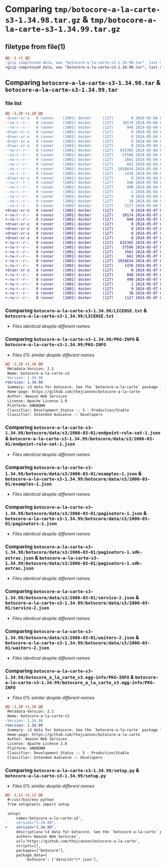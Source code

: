 # Comparing `tmp/botocore-a-la-carte-s3-1.34.98.tar.gz` & `tmp/botocore-a-la-carte-s3-1.34.99.tar.gz`

## filetype from file(1)

```diff
@@ -1 +1 @@
-gzip compressed data, was "botocore-a-la-carte-s3-1.34.98.tar", last modified: Sat May  4 01:01:46 2024, max compression
+gzip compressed data, was "botocore-a-la-carte-s3-1.34.99.tar", last modified: Tue May  7 01:02:49 2024, max compression
```

## Comparing `botocore-a-la-carte-s3-1.34.98.tar` & `botocore-a-la-carte-s3-1.34.99.tar`

### file list

```diff
@@ -1,20 +1,20 @@
-drwxr-xr-x   0 runner    (1001) docker     (127)        0 2024-05-04 01:01:46.822316 botocore-a-la-carte-s3-1.34.98/
--rw-r--r--   0 runner    (1001) docker     (127)    10174 2024-05-04 01:01:46.000000 botocore-a-la-carte-s3-1.34.98/LICENSE.txt
--rw-r--r--   0 runner    (1001) docker     (127)      948 2024-05-04 01:01:46.822316 botocore-a-la-carte-s3-1.34.98/PKG-INFO
-drwxr-xr-x   0 runner    (1001) docker     (127)        0 2024-05-04 01:01:46.818316 botocore-a-la-carte-s3-1.34.98/botocore/
-drwxr-xr-x   0 runner    (1001) docker     (127)        0 2024-05-04 01:01:46.818316 botocore-a-la-carte-s3-1.34.98/botocore/data/
-drwxr-xr-x   0 runner    (1001) docker     (127)        0 2024-05-04 01:01:46.818316 botocore-a-la-carte-s3-1.34.98/botocore/data/s3/
-drwxr-xr-x   0 runner    (1001) docker     (127)        0 2024-05-04 01:01:46.822316 botocore-a-la-carte-s3-1.34.98/botocore/data/s3/2006-03-01/
--rw-r--r--   0 runner    (1001) docker     (127)   615365 2024-05-04 01:01:11.000000 botocore-a-la-carte-s3-1.34.98/botocore/data/s3/2006-03-01/endpoint-rule-set-1.json
--rw-r--r--   0 runner    (1001) docker     (127)    57596 2024-05-04 01:01:11.000000 botocore-a-la-carte-s3-1.34.98/botocore/data/s3/2006-03-01/examples-1.json
--rw-r--r--   0 runner    (1001) docker     (127)     1661 2024-05-04 01:01:11.000000 botocore-a-la-carte-s3-1.34.98/botocore/data/s3/2006-03-01/paginators-1.json
--rw-r--r--   0 runner    (1001) docker     (127)      662 2024-05-04 01:01:11.000000 botocore-a-la-carte-s3-1.34.98/botocore/data/s3/2006-03-01/paginators-1.sdk-extras.json
--rw-r--r--   0 runner    (1001) docker     (127)  1018654 2024-05-04 01:01:11.000000 botocore-a-la-carte-s3-1.34.98/botocore/data/s3/2006-03-01/service-2.json
--rw-r--r--   0 runner    (1001) docker     (127)     1436 2024-05-04 01:01:11.000000 botocore-a-la-carte-s3-1.34.98/botocore/data/s3/2006-03-01/waiters-2.json
-drwxr-xr-x   0 runner    (1001) docker     (127)        0 2024-05-04 01:01:46.822316 botocore-a-la-carte-s3-1.34.98/botocore_a_la_carte_s3.egg-info/
--rw-r--r--   0 runner    (1001) docker     (127)      948 2024-05-04 01:01:46.000000 botocore-a-la-carte-s3-1.34.98/botocore_a_la_carte_s3.egg-info/PKG-INFO
--rw-r--r--   0 runner    (1001) docker     (127)      490 2024-05-04 01:01:46.000000 botocore-a-la-carte-s3-1.34.98/botocore_a_la_carte_s3.egg-info/SOURCES.txt
--rw-r--r--   0 runner    (1001) docker     (127)        1 2024-05-04 01:01:46.000000 botocore-a-la-carte-s3-1.34.98/botocore_a_la_carte_s3.egg-info/dependency_links.txt
--rw-r--r--   0 runner    (1001) docker     (127)        9 2024-05-04 01:01:46.000000 botocore-a-la-carte-s3-1.34.98/botocore_a_la_carte_s3.egg-info/top_level.txt
--rw-r--r--   0 runner    (1001) docker     (127)       38 2024-05-04 01:01:46.822316 botocore-a-la-carte-s3-1.34.98/setup.cfg
--rw-r--r--   0 runner    (1001) docker     (127)     1127 2024-05-04 01:01:46.000000 botocore-a-la-carte-s3-1.34.98/setup.py
+drwxr-xr-x   0 runner    (1001) docker     (127)        0 2024-05-07 01:02:49.204087 botocore-a-la-carte-s3-1.34.99/
+-rw-r--r--   0 runner    (1001) docker     (127)    10174 2024-05-07 01:02:48.000000 botocore-a-la-carte-s3-1.34.99/LICENSE.txt
+-rw-r--r--   0 runner    (1001) docker     (127)      948 2024-05-07 01:02:49.204087 botocore-a-la-carte-s3-1.34.99/PKG-INFO
+drwxr-xr-x   0 runner    (1001) docker     (127)        0 2024-05-07 01:02:49.200087 botocore-a-la-carte-s3-1.34.99/botocore/
+drwxr-xr-x   0 runner    (1001) docker     (127)        0 2024-05-07 01:02:49.200087 botocore-a-la-carte-s3-1.34.99/botocore/data/
+drwxr-xr-x   0 runner    (1001) docker     (127)        0 2024-05-07 01:02:49.200087 botocore-a-la-carte-s3-1.34.99/botocore/data/s3/
+drwxr-xr-x   0 runner    (1001) docker     (127)        0 2024-05-07 01:02:49.204087 botocore-a-la-carte-s3-1.34.99/botocore/data/s3/2006-03-01/
+-rw-r--r--   0 runner    (1001) docker     (127)   615365 2024-05-07 01:02:11.000000 botocore-a-la-carte-s3-1.34.99/botocore/data/s3/2006-03-01/endpoint-rule-set-1.json
+-rw-r--r--   0 runner    (1001) docker     (127)    57596 2024-05-07 01:02:11.000000 botocore-a-la-carte-s3-1.34.99/botocore/data/s3/2006-03-01/examples-1.json
+-rw-r--r--   0 runner    (1001) docker     (127)     1661 2024-05-07 01:02:11.000000 botocore-a-la-carte-s3-1.34.99/botocore/data/s3/2006-03-01/paginators-1.json
+-rw-r--r--   0 runner    (1001) docker     (127)      662 2024-05-07 01:02:11.000000 botocore-a-la-carte-s3-1.34.99/botocore/data/s3/2006-03-01/paginators-1.sdk-extras.json
+-rw-r--r--   0 runner    (1001) docker     (127)  1018654 2024-05-07 01:02:11.000000 botocore-a-la-carte-s3-1.34.99/botocore/data/s3/2006-03-01/service-2.json
+-rw-r--r--   0 runner    (1001) docker     (127)     1436 2024-05-07 01:02:11.000000 botocore-a-la-carte-s3-1.34.99/botocore/data/s3/2006-03-01/waiters-2.json
+drwxr-xr-x   0 runner    (1001) docker     (127)        0 2024-05-07 01:02:49.204087 botocore-a-la-carte-s3-1.34.99/botocore_a_la_carte_s3.egg-info/
+-rw-r--r--   0 runner    (1001) docker     (127)      948 2024-05-07 01:02:49.000000 botocore-a-la-carte-s3-1.34.99/botocore_a_la_carte_s3.egg-info/PKG-INFO
+-rw-r--r--   0 runner    (1001) docker     (127)      490 2024-05-07 01:02:49.000000 botocore-a-la-carte-s3-1.34.99/botocore_a_la_carte_s3.egg-info/SOURCES.txt
+-rw-r--r--   0 runner    (1001) docker     (127)        1 2024-05-07 01:02:49.000000 botocore-a-la-carte-s3-1.34.99/botocore_a_la_carte_s3.egg-info/dependency_links.txt
+-rw-r--r--   0 runner    (1001) docker     (127)        9 2024-05-07 01:02:49.000000 botocore-a-la-carte-s3-1.34.99/botocore_a_la_carte_s3.egg-info/top_level.txt
+-rw-r--r--   0 runner    (1001) docker     (127)       38 2024-05-07 01:02:49.204087 botocore-a-la-carte-s3-1.34.99/setup.cfg
+-rw-r--r--   0 runner    (1001) docker     (127)     1127 2024-05-07 01:02:48.000000 botocore-a-la-carte-s3-1.34.99/setup.py
```

### Comparing `botocore-a-la-carte-s3-1.34.98/LICENSE.txt` & `botocore-a-la-carte-s3-1.34.99/LICENSE.txt`

 * *Files identical despite different names*

### Comparing `botocore-a-la-carte-s3-1.34.98/PKG-INFO` & `botocore-a-la-carte-s3-1.34.99/PKG-INFO`

 * *Files 0% similar despite different names*

```diff
@@ -1,10 +1,10 @@
 Metadata-Version: 2.1
 Name: botocore-a-la-carte-s3
-Version: 1.34.98
+Version: 1.34.99
 Summary: s3 data for botocore. See the `botocore-a-la-carte` package for more info.
 Home-page: https://github.com/thejcannon/botocore-a-la-carte
 Author: Amazon Web Services
 License: Apache License 2.0
 Platform: UNKNOWN
 Classifier: Development Status :: 5 - Production/Stable
 Classifier: Intended Audience :: Developers
```

### Comparing `botocore-a-la-carte-s3-1.34.98/botocore/data/s3/2006-03-01/endpoint-rule-set-1.json` & `botocore-a-la-carte-s3-1.34.99/botocore/data/s3/2006-03-01/endpoint-rule-set-1.json`

 * *Files identical despite different names*

### Comparing `botocore-a-la-carte-s3-1.34.98/botocore/data/s3/2006-03-01/examples-1.json` & `botocore-a-la-carte-s3-1.34.99/botocore/data/s3/2006-03-01/examples-1.json`

 * *Files identical despite different names*

### Comparing `botocore-a-la-carte-s3-1.34.98/botocore/data/s3/2006-03-01/paginators-1.json` & `botocore-a-la-carte-s3-1.34.99/botocore/data/s3/2006-03-01/paginators-1.json`

 * *Files identical despite different names*

### Comparing `botocore-a-la-carte-s3-1.34.98/botocore/data/s3/2006-03-01/paginators-1.sdk-extras.json` & `botocore-a-la-carte-s3-1.34.99/botocore/data/s3/2006-03-01/paginators-1.sdk-extras.json`

 * *Files identical despite different names*

### Comparing `botocore-a-la-carte-s3-1.34.98/botocore/data/s3/2006-03-01/service-2.json` & `botocore-a-la-carte-s3-1.34.99/botocore/data/s3/2006-03-01/service-2.json`

 * *Files identical despite different names*

### Comparing `botocore-a-la-carte-s3-1.34.98/botocore/data/s3/2006-03-01/waiters-2.json` & `botocore-a-la-carte-s3-1.34.99/botocore/data/s3/2006-03-01/waiters-2.json`

 * *Files identical despite different names*

### Comparing `botocore-a-la-carte-s3-1.34.98/botocore_a_la_carte_s3.egg-info/PKG-INFO` & `botocore-a-la-carte-s3-1.34.99/botocore_a_la_carte_s3.egg-info/PKG-INFO`

 * *Files 0% similar despite different names*

```diff
@@ -1,10 +1,10 @@
 Metadata-Version: 2.1
 Name: botocore-a-la-carte-s3
-Version: 1.34.98
+Version: 1.34.99
 Summary: s3 data for botocore. See the `botocore-a-la-carte` package for more info.
 Home-page: https://github.com/thejcannon/botocore-a-la-carte
 Author: Amazon Web Services
 License: Apache License 2.0
 Platform: UNKNOWN
 Classifier: Development Status :: 5 - Production/Stable
 Classifier: Intended Audience :: Developers
```

### Comparing `botocore-a-la-carte-s3-1.34.98/setup.py` & `botocore-a-la-carte-s3-1.34.99/setup.py`

 * *Files 0% similar despite different names*

```diff
@@ -1,13 +1,13 @@
 #!/usr/bin/env python
 from setuptools import setup
 
 setup(
     name='botocore-a-la-carte-s3',
-    version="1.34.98",
+    version="1.34.99",
     description='s3 data for botocore. See the `botocore-a-la-carte` package for more info.',
     author='Amazon Web Services',
     url='https://github.com/thejcannon/botocore-a-la-carte',
     scripts=[],
     packages=["botocore"],
     package_data={
         'botocore': ['data/s3/*/*.json'],
```

